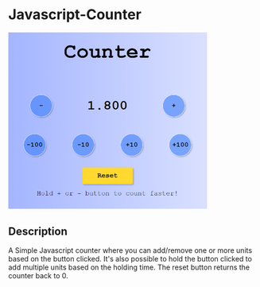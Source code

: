 # Javascript-Counter


<img src="./img/README/javascript-counter.png" width="400">

## Description 
A Simple Javascript counter where you can add/remove one or more units based on the button clicked.
It's also possible to hold the button clicked to add multiple units based on the holding time.
The reset button returns the counter back to 0.
